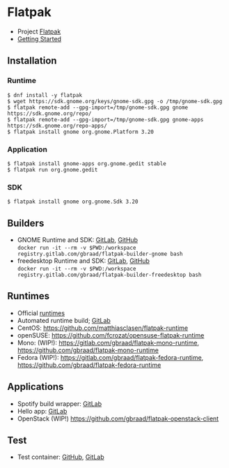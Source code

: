 Flatpak
=======

  * Project [Flatpak](http://flatpak.org/)
  * [Getting Started](http://flatpak.org/developer.html)


Installation
------------

### Runtime
```
$ dnf install -y flatpak
$ wget https://sdk.gnome.org/keys/gnome-sdk.gpg -o /tmp/gnome-sdk.gpg
$ flatpak remote-add --gpg-import=/tmp/gnome-sdk.gpg gnome https://sdk.gnome.org/repo/
$ flatpak remote-add --gpg-import=/tmp/gnome-sdk.gpg gnome-apps https://sdk.gnome.org/repo-apps/
$ flatpak install gnome org.gnome.Platform 3.20
```

### Application
```
$ flatpak install gnome-apps org.gnome.gedit stable
$ flatpak run org.gnome.gedit
```

### SDK
```
$ flatpak install gnome org.gnome.Sdk 3.20
```


Builders
--------

  * GNOME Runtime and SDK: [GitLab](https://gitlab.com/gbraad/flatpak-builder-gnome), [GitHub](https://github.com/gbraad/docker-flatpak-builder-gnome)  
    `docker run -it --rm -v $PWD:/workspace registry.gitlab.com/gbraad/flatpak-builder-gnome bash`
  * freedesktop Runtime and SDK: [GitLab](https://gitlab.com/gbraad/flatpak-builder-freedesktop), [GitHub](https://github.com/gbraad/docker-flatpak-builder-freedesktop)  
    `docker run -it --rm -v $PWD:/workspace registry.gitlab.com/gbraad/flatpak-builder-freedesktop bash`


Runtimes
--------

  * Official [runtimes](http://flatpak.org/runtimes.html)
  * Automated runtime build; [GitLab](https://gitlab.com/gbraad/flatpak-runtime-build)
  * CentOS: https://github.com/matthiasclasen/flatpak-runtime
  * openSUSE: https://github.com/fcrozat/opensuse-flatpak-runtime
  * Mono: (WIP!): https://gitlab.com/gbraad/flatpak-mono-runtime, https://github.com/gbraad/flatpak-mono-runtime
  * Fedora (WIP!): https://gitlab.com/gbraad/flatpak-fedora-runtime, https://github.com/gbraad/flatpak-fedora-runtime


Applications
------------

  * Spotify build wrapper: [GitLab](https://gitlab.com/gbraad/flatpak-spotify-build)
  * Hello app: [GitLab](https://gitlab.com/gbraad/flatpak-hello)
  * OpenStack (WIP!) https://github.com/gbraad/flatpak-openstack-client


Test
----

  * Test container: [GitHub](https://github.com/gbraad/docker-flatpak), [GitLab](https://gitlab.com/gbraad/flatpak)
